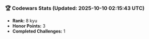 ### 🏆 Codewars Stats (Updated: 2025-10-10 02:15:43 UTC)

- **Rank:** 8 kyu
- **Honor Points:** 3
- **Completed Challenges:** 1
